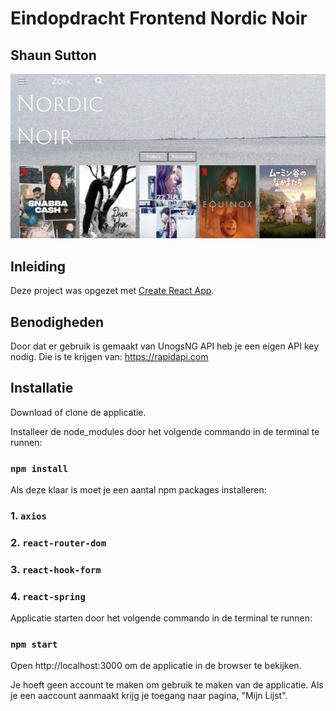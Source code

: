 # Eindopdracht Frontend Nordic Noir
## Shaun Sutton

![Nordic noir screenshot](src/assets/nordic-noir-screenshot.jpg)
## Inleiding

Deze project was opgezet met [Create React App](https://github.com/facebook/create-react-app).

## Benodigheden

Door dat er gebruik is gemaakt van UnogsNG API heb je een eigen API key
nodig. Die is te krijgen van: https://rapidapi.com

## Installatie

Download of clone de applicatie.

Installeer de node_modules door het volgende commando in de terminal te runnen:

### `npm install`

Als deze klaar is moet je een aantal npm packages installeren:

### 1. `axios`
### 2. `react-router-dom`
### 3. `react-hook-form`
### 4. `react-spring`

Applicatie starten door het volgende commando in de terminal te runnen:

### `npm start`

Open http://localhost:3000 om de applicatie in de browser te bekijken.

Je hoeft geen account te maken om gebruik te maken van de applicatie.
Als je een aaccount aanmaakt krijg je toegang naar pagina, "Mijn Lijst".
 
 

 